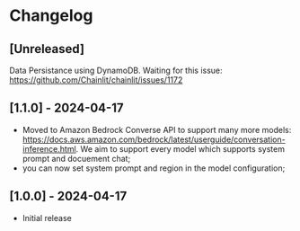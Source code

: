 # Changelog

## [Unreleased]

Data Persistance using DynamoDB. Waiting for this issue: https://github.com/Chainlit/chainlit/issues/1172

## [1.1.0] - 2024-04-17
- Moved to Amazon Bedrock Converse API to support many more models: https://docs.aws.amazon.com/bedrock/latest/userguide/conversation-inference.html. We aim to support every model which supports system prompt and docuement chat;
- you can now set system prompt and region in the model configuration;

## [1.0.0] - 2024-04-17
- Initial release
